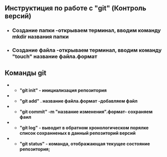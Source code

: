 ## **Инструктиция по работе с "git" (Контроль версий)** 

* ### **Создание папки -открываем терминал, вводим команду mkdir названия папки** 

* ### **Создание файла -открываем терминал, вводим команду "touch" название файла.формат**

##  **Команды git**

 * * **"git init" - инициализация репозитория** 

 * * **"git add" .  название файла.формат -добавляем файл**

* * **"git commit" -m "название изменения".формат- сохраняем фаил**

* * **"git log" - выводит в обратном хронологическом порялке список сохранненых в данный репозиторий версий**

* * **"git status" - команда, отображающая текущее состояние репозитория;** 


